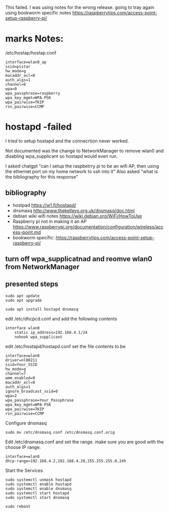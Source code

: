 This failed. I was using notes for the wrong release. going to tray again using bookworm specific notes https://raspberrytips.com/access-point-setup-raspberry-pi/

# marks Notes:
/etc/hostap/hostap.conf
```
interface=wlan0_ap
ssid=pistar
hw_mode=g
macaddr_acl=0
auth_algs=1
channel=6
wpa=0
wpa_passphrase=raspberry
wpa_key_mgmt=WPA-PSK
wpa_pairwise=TKIP
rsn_pairwise=CCMP
```

# hostapd -failed
I tried to setup hostapd and the connecrtion never worked.

Not documented was the change to NetworkManager to remove wlan0 and disabling wpa_supplicant so hostapd would even run.


I asked chatgpt "can I setup the raspbetrry pi to be an wifi AP, then using the  ethernet port on my home network to ssh into it"
Also asked "what is the bibliography for this response"

## bibliography
* hostpad https://w1.fi/hostapd/
* dnsmasq http://www.thekelleys.org.uk/dnsmasq/doc.html
* debian wiki wifi notes https://wiki.debian.org/WiFi/HowToUse
* Raspberry pi not in making it an AP https://www.raspberrypi.org/documentation/configuration/wireless/access-point.md
* bookworm specific: https://raspberrytips.com/access-point-setup-raspberry-pi/

## turn off wpa_supplicatnad and reomve wlan0 from NetworkManager

## presented steps

```
sudo apt update
sudo apt upgrade
```

```
sudo apt install hostapd dnsmasq
```

edit /etc/dhcpcd.conf and add the following contents
```
interface wlan0
    static ip_address=192.168.4.1/24
    nohook wpa_supplicant
```

edit /etc/hostapd/hostapd.conf set the file contents to be
```
interface=wlan0
driver=nl80211
ssid=Your_SSID
hw_mode=g
channel=7
wmm_enabled=0
macaddr_acl=0
auth_algs=1
ignore_broadcast_ssid=0
wpa=2
wpa_passphrase=Your_Passphrase
wpa_key_mgmt=WPA-PSK
wpa_pairwise=TKIP
rsn_pairwise=CCMP
```

Configure dnsmasq

```
sudo mv /etc/dnsmasq.conf /etc/dnsmasq.conf.orig
```

Edit /etc/dnsmasq.conf and  set the range.  make sure you are good with the choose IP range.
```
interface=wlan0
dhcp-range=192.168.4.2,192.168.4.20,255.255.255.0,24h
```

Start the Services

```
sudo systemctl unmask hostapd
sudo systemctl enable hostapd
sudo systemctl enable dnsmasq
sudo systemctl start hostapd
sudo systemctl start dnsmasq
```
```
sudo reboot
```
